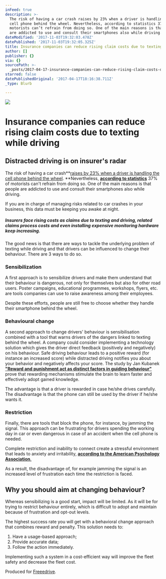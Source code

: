 ```yaml
---
inFeed: true
description: >-
  The risk of having a car crash raises by 23% when a driver is handling the
  cell phone behind the wheel. Nevertheless, according to statistics 37% of
  motorists can’t refrain from doing so. One of the main reasons is that people
  are addicted to use and consult their smartphones also while driving.
dateModified: '2017-11-03T19:32:03.478Z'
datePublished: '2017-11-03T19:32:05.325Z'
title: Insurance companies can reduce rising claim costs due to texting while driving
author: []
publisher: {}
via: {}
sourcePath: >-
  _posts/2017-04-17-insurance-companies-can-reduce-rising-claim-costs-due-to-tex.md
starred: false
datePublishedOriginal: '2017-04-17T18:16:38.711Z'
_type: Blurb

---
```

![](https://the-grid-user-content.s3-us-west-2.amazonaws.com/96ef4ef1-995d-48ac-8b9a-a864dae0442d.png)

# Insurance companies can reduce rising claim costs due to texting while driving

## Distracted driving is on insurer's radar

The risk of having a car crash**[raises by 23% when a driver is handling the cell phone behind the wheel][0]. **Nevertheless, **[according to statistics][1]** 37% of motorists can't refrain from doing so. One of the main reasons is that people are addicted to use and consult their smartphones also while driving.

If you are in charge of managing risks related to car crashes in your business, this data must be keeping you awake at night.

##### Insurers face rising costs as claims due to texting and driving, related claims process costs and even installing expensive monitoring hardware keep increasing.

The good news is that there are ways to tackle the underlying problem of texting while driving and that drivers can be influenced to change their behaviour. There are 3 ways to do so.

### **Sensibilization**

A first approach is to sensibilize drivers and make them understand that their behaviour is dangerous, not only for themselves but also for other road users. Poster campaigns, educational programmes, workshops, flyers, etc. are tools companies can use to raise awareness among their employees.

Despite these efforts, people are still free to choose whether they handle their smartphone behind the wheel.

### **Behavioural change**

A second approach to change drivers' behaviour is sensibilisation combined with a tool that warns drivers of the dangers linked to texting behind the wheel. A company could consider implementing a technology solution which gives the driver direct feedback (positively and negatively) on his behaviour. Safe driving behaviour leads to a positive reward (for instance an increased score) while distracted driving notifies you about your behavior and negatively affects your score. The study by Jan Kubanek **["Reward and punishment act as distinct factors in guiding behaviour"][2]** prove that rewarding mechanisms stimulate the brain to learn faster and effectively adopt gained knowledge.

The advantage is that a driver is rewarded in case he/she drives carefully. The disadvantage is that the phone can still be used by the driver if he/she wants it.

### **Restriction**

Finally, there are tools that block the phone, for instance, by jamming the signal. This approach can be frustrating for drivers spending the working day in car or even dangerous in case of an accident when the cell phone is needed.

Complete restriction and inability to connect create a stressful environment that leads to anxiety and irritability, **[according to the American Psychology Association][3]**[.][3]

As a result, the disadvantage of, for example jamming the signal is an increased level of frustration each time the restriction is faced.

## **Why you should aim at changing behaviour?**

Whereas sensibilizing is a good start, impact will be limited. As it will be for trying to restrict behaviour entirely, which is difficult to adopt and maintain because of frustration and opt-out levels.

The highest success rate you will get with a behavioral change approach that combines reward and penalty. This solution needs to:

1. Have a usage-based approach;
2. Provide accurate data;
3. Follow the action immediately.

Implementing such a system in a cost-efficient way will improve the fleet safety and decrease the fleet cost.

Produced for [Freeedrive][4].

[0]: http://www.mirror.co.uk/news/uk-news/texting-while-driving-makes-you-23-409342
[1]: http://www.economist.com/news/special-report/21716462-price-constant-entertainment-tap-smartphones-are-strongly-addictive/
[2]: http://citeseerx.ist.psu.edu/viewdoc/download?doi=10.1.1.714.8750&rep=rep1&type=pdf
[3]: http://www.apa.org/helpcenter/understanding-chronic-stress.aspx
[4]: http://www.freeedrive.com/